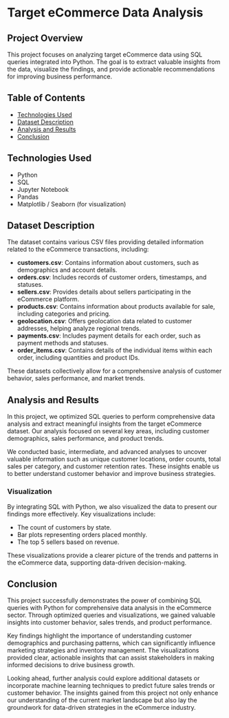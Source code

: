 # Target eCommerce Data Analysis

## Project Overview
This project focuses on analyzing target eCommerce data using SQL queries integrated into Python.
The goal is to extract valuable insights from the data, visualize the findings, and provide actionable recommendations for improving business performance.

## Table of Contents
- [Technologies Used](#technologies-used)
- [Dataset Description](#dataset-description)
- [Analysis and Results](#analysis-and-results)
- [Conclusion](#conclusion)

## Technologies Used
- Python
- SQL
- Jupyter Notebook
- Pandas
- Matplotlib / Seaborn (for visualization)

## Dataset Description
The dataset contains various CSV files providing detailed information related to the eCommerce transactions, including:

- **customers.csv**: Contains information about customers, such as demographics and account details.
- **orders.csv**: Includes records of customer orders, timestamps, and statuses.
- **sellers.csv**: Provides details about sellers participating in the eCommerce platform.
- **products.csv**: Contains information about products available for sale, including categories and pricing.
- **geolocation.csv**: Offers geolocation data related to customer addresses, helping analyze regional trends.
- **payments.csv**: Includes payment details for each order, such as payment methods and statuses.
- **order_items.csv**: Contains details of the individual items within each order, including quantities and product IDs.

These datasets collectively allow for a comprehensive analysis of customer behavior, sales performance, and market trends.

 ## Analysis and Results
In this project, we optimized SQL queries to perform comprehensive data analysis and extract meaningful insights from the target eCommerce dataset. Our analysis focused on several key areas, including customer demographics, sales performance, and product trends.

We conducted basic, intermediate, and advanced analyses to uncover valuable information such as unique customer locations, order counts, total sales per category, and customer retention rates. These insights enable us to better understand customer behavior and improve business strategies.

### Visualization
By integrating SQL with Python, we also visualized the data to present our findings more effectively. Key visualizations include:
- The count of customers by state.
- Bar plots representing orders placed monthly.
- The top 5 sellers based on revenue.

These visualizations provide a clearer picture of the trends and patterns in the eCommerce data, supporting data-driven decision-making.

## Conclusion
This project successfully demonstrates the power of combining SQL queries with Python for comprehensive data analysis in the eCommerce sector. Through optimized queries and visualizations, we gained valuable insights into customer behavior, sales trends, and product performance.

Key findings highlight the importance of understanding customer demographics and purchasing patterns, which can significantly influence marketing strategies and inventory management. The visualizations provided clear, actionable insights that can assist stakeholders in making informed decisions to drive business growth.

Looking ahead, further analysis could explore additional datasets or incorporate machine learning techniques to predict future sales trends or customer behavior. The insights gained from this project not only enhance our understanding of the current market landscape but also lay the groundwork for data-driven strategies in the eCommerce industry.
